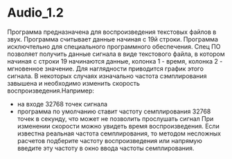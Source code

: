 # Audio_1.2
Программа предназначена для воспроизведения текстовых файлов в звук. Программа считывает данные начиная с 19й строки.
Программа исключтельно для специального программного обеспечения. Спец ПО позволяет получить данные сигнала в виде текстового файла, в котором
начиная с строки 19 начинаются данные, колонка 1 - время, колонка 2 - мгновенное значение.
Для наглядности приводится график этого сигнала.
В некоторых случаях изначально частота сэмплирования завышена и необходимо изменить скорость воспроизведения.Например:
- на входе 32768 точек сигнала
- программа по умолчанию ставит частоту семплирования 32768 точек в секунду, что может не позволить прослушать сигнал
При изменении скорости можно увидеть время воспроизведения.
Если известна реальная частота семплирования, то методом несложных расчетов подберите частоту воспроизведения или напрямую введите эту частоту
в окно ввода частоты семплирования.
